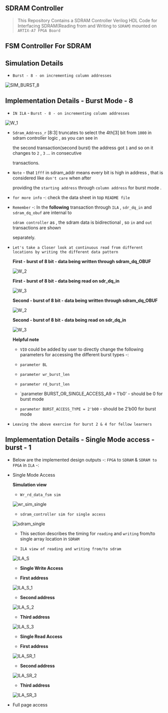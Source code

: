## SDRAM Controller

> This Repository Contains a SDRAM Controller Verilog HDL Code for Interfacing SDRAM(Reading from and Writing to `SDRAM`)
  mounted on `ARTIX-A7 FPGA Board`


## FSM Controller For SDRAM



## Simulation Details


   - `Burst - 8 - on incrementing column addresses`

  ![SIM_BURST_8](sim_img/sim_burst_8_continuous.jpg)  

## Implementation Details  - Burst Mode - 8 

   - `IN ILA` - `Burst - 8 - on incrementing column addresses`
  
   ![W_1](sim_img/burst_8_cnt_1.jpg)
   
  

  - `Sdram_Address_r` [8:3] truncates to select the 4th[3] bit from `1000` in sdram controller logic , as you can see in 
  
    the second transaction(second burst) the address got `1` and so on it changes to `2` , `3` ... in consecutive 
  
    transactions. 

 - `Note` - that `1fff` in sdram_addr means every bit is high in address , that is considered like `don't care` when after 

   providing the `starting address` through `column address` for burst mode .

 - `for more info` -: check the data sheet in top `README file`


 - `Remember` -: In the **following** transaction through `ILA` , `sdr_dq_in` and `sdram_dq_obuf` are internal to
      
      `sdram controller` as , the sdram data is bidirectional , so `in` and `out` transactions are shown

      separately.
 
- `Let's take a Closer look at continuous read from different locations by writing the different data pattern`
  

  **First - burst of 8 bit - data being written through sdram_dq_OBUF**

  ![W_2](sim_img/burst_8_cnt_wr.jpg)

  **First - burst of 8 bit - data being read on sdr_dq_in**

  ![W_3](sim_img/burst_8_cnt_rd.jpg)

  **Second - burst of 8 bit - data being written through sdram_dq_OBUF**

  ![W_2](sim_img/burst_8_cnt_wr_2.jpg)

  **Second - burst of 8 bit - data being read on sdr_dq_in**

  ![W_3](sim_img/burst_8_cnt_rd_2.jpg)
   
 
 
  **Helpful note** 
     
     - `VIO` could be added by user to directly change the following parameters for 
                     accessing the different burst types -: 

     - `parameter BL` 
     
     - `parameter wr_burst_len` 
     
     - `parameter rd_burst_len` 

     - `parameter BURST_OR_SINGLE_ACCESS_A9 = 1'b0' - should be 0 for burst mode

     - `parameter BURST_ACCESS_TYPE = 2'b00` - should be 2'b00 for burst mode

 - `Leaving the above exercise for burst 2 & 4 for fellow learners`  


## Implementation Details - Single Mode access - burst - 1 

  - Below are the implemented design outputs -: `FPGA` to `SDRAM` & `SDRAM to FPGA` in `ILA` -: 

  - Single Mode Access

    **Simulation view**

    - `Wr_rd_data_fsm sim`

     ![wr_sim_single](sim_img/wr_fsm_single_access.jpg)


    - `sdram_controller sim for single access`

     ![sdram_single](sim_img/sdram_core_single_access_tb.jpg)  

    - This section describes the timing for `reading` and `writing` from/to single array location in `SDRAM`

  
    - `ILA view of reading and writing from/to sdram`

    ![ILA_S](sim_img/single_burst_ila.jpg)


    - **Single Write Access**

    - **First address**

     ![ILA_S_1](sim_img/single_burst_ila_w_1.jpg)

    - **Second address**

     ![ILA_S_2](sim_img/single_burst_ila_w_2.jpg) 

    - **Third address**

     ![ILA_S_3](sim_img/single_burst_ila_w_3.jpg) 
 


    - **Single Read Access**

    - **First address**

     ![ILA_SR_1](sim_img/single_burst_ila_r_1.jpg)

    - **Second address**

     ![ILA_SR_2](sim_img/single_burst_ila_r_2.jpg) 

    - **Third address**

     ![ILA_SR_3](sim_img/single_burst_ila_r_3.jpg) 
 





  
       

 

  - Full page access